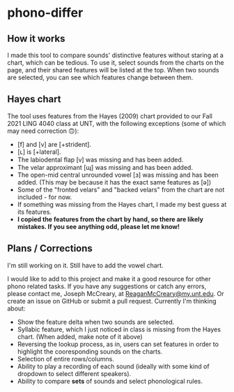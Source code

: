 # phono-differ

## How it works
I made this tool to compare sounds' distinctive features without staring at a chart, which can be tedious. To use it, select sounds from the charts on the page, and their shared features will be listed at the top. When two sounds are selected, you can see which features change between them.

## Hayes chart
The tool uses features from the Hayes (2009) chart provided to our Fall 2021 LING 4040 class at UNT, with the following exceptions (some of which may need correction 🙃):
- [f] and [v] are [+strident].
- [ʟ] is [+lateral].
- The labiodental flap [ⱱ] was missing and has been added.
- The velar approximant [ɰ] was missing and has been added.
- The open-mid central unrounded vowel [ɜ] was missing and has been added. (This may be because it has the exact same features as [ə])
- Some of the "fronted velars" and "backed velars" from the chart are not included - for now.
- If something was missing from the Hayes chart, I made my best guess at its features.
- **I copied the features from the chart by hand, so there are likely mistakes. If you see anything odd, please let me know!**

## Plans / Corrections
I'm still working on it. Still have to add the vowel chart.

I would like to add to this project and make it a good resource for other phono related tasks. If you have any suggestions or catch any errors, please contact me, Joseph McCreary, at ReaganMcCreary@my.unt.edu. Or create an issue on GitHub or submit a pull request. Currently I'm thinking about:
- Show the feature delta when two sounds are selected.
- Syllabic feature, which I just noticed in class is missing from the Hayes chart. (When added, make note of it above)
- Reversing the lookup process, as in, users can set features in order to highlight the cooresponding sounds on the charts.
- Selection of entire rows/columns.
- Ability to play a recording of each sound (ideally with some kind of dropdown to select different speakers).
- Ability to compare **sets** of sounds and select phonological rules.
